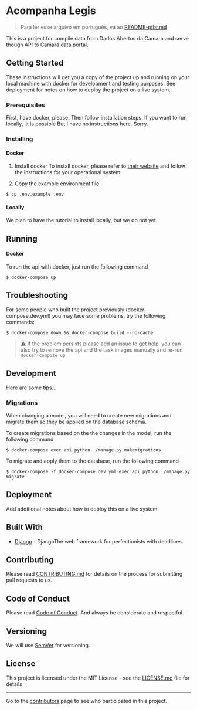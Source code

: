 # Acompanha Legis
> Para ler esse arquivo em português, vá ao [README-ptbr.md](https://github.com/AcompanhaLegis/acompanha-legis-api/blob/master/README-PTBR.md)

This is a project for compile data from Dados Abertos da Camara and serve though API to [Camara data portal](https://github.com/AcompanhaLegis/camara-data-portal).

## Getting Started

These instructions will get you a copy of the project up and running on your local machine with docker for development and testing purposes. See deployment for notes on how to deploy the project on a live system.

### Prerequisites

First, have docker, please. Then follow installation steps.
If you want to run locally, iit is possible But I have no instructions here. Sorry.


### Installing

#### Docker

1. Install docker
To install docker, please refer to [their website](https://docs.docker.com/get-docker/)
and follow the instructions for your operational system.

1. Copy the example environment file

```
$ cp .env.example .env
```


#### Locally

We plan to have the tutorial to install locally, but we do not yet.


## Running

#### Docker
To run the api with docker, just run the following command
```
$ docker-compose up
```

## Troubleshooting

For some people who built the project previously (docker-compose.dev.yml) you may face some problems, try the following commands:

````
$ docker-compose down && docker-compose build --no-cache
````

> :warning: If the problem persists please add an issue to get help, you can also try to remove the api and the task images manually and re-run `docker-compose up`

## Development

Here are some tips...

### Migrations

When changing a model, you will need to create new migrations and migrate them so they be applied on the database schema.

To create migrations based on the the changes in the model, run the following command

```
$ docker-compose exec api python ./manage.py makemigrations
```

To migrate and apply them to the database, run the following command

```
$ docker-compose -f docker-compose.dev.yml exec api python ./manage.py migrate
```


## Deployment

Add additional notes about how to deploy this on a live system

## Built With

* [Django](https://www.djangoproject.com/) - DjangoThe web framework for perfectionists with deadlines.

## Contributing

Please read [CONTRIBUTING.md](tobedone) for details on the process for submitting pull requests to us.

## Code of Conduct
Please read [Code of Conduct](https://github.com/AcompanhaLegis/code-of-conduct).
And always be considerate and respectful.

## Versioning

We will use [SemVer](http://semver.org/) for versioning.

## License

This project is licensed under the MIT License - see the [LICENSE.md](LICENSE.md) file for details

---
Go to the [contributors](https://github.com/your/project/contributors) page to see who participated in this project.
